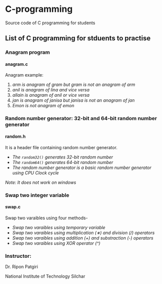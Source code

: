 # C-programming
Source code of C programming for students


## List of C programming for stduents to practise

### Anagram program 
#### anagram.c

Anagram example: 
1. *arm is anagram of gram but gram is not an anagram of arm*
2. *anil is anagram of lina and vice versa*
3. *allain is anagram of anil or vice versa*
4. *jan is anagram of janisa but janisa is not an anagram of jan*
5. *Emon is not anagram of emon*

### Random number generator: 32-bit and 64-bit random number generator
#### random.h
It is a header file containing random number generator. 

* *The `random32()` generates 32-bit random number*
* *The `random64()` generates 64-bit random number*
* *The random number generator is a basic random number generator using CPU Clock cycle*

*Note: It does not work on windows*


### Swap two integer variable
#### swap.c

Swap two varaibles using four methods-
* *Swap two varaibles using temporary variable*
* *Swap two varaibles using multiplication (&lowast;) and division (/) operators* 
* *Swap two varaibles using addition (+) and substraction (-) operators*
* *Swap two varaibles using XOR operator (^)*


### Instructor:

Dr. Ripon Patgiri

National Institute of Technology Silchar
